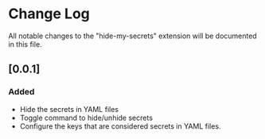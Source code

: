 # Change Log

All notable changes to the "hide-my-secrets" extension will be documented in this file.

## [0.0.1]
### Added
- Hide the secrets in YAML files
- Toggle command to hide/unhide secrets
- Configure the keys that are considered secrets in YAML files.